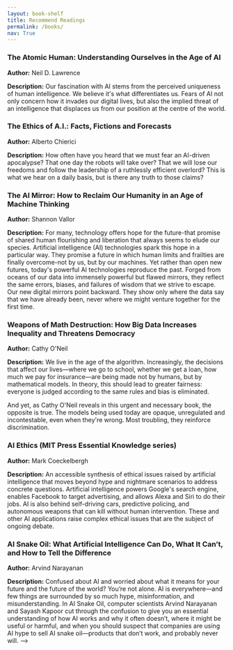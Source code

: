 ```yaml
---
layout: book-shelf
title: Recommend Readings
permalink: /books/
nav: True
---
```


### The Atomic Human: Understanding Ourselves in the Age of AI

**Author:** Neil D. Lawrence

**Description:** Our fascination with AI stems from the perceived uniqueness of human intelligence. We believe it's what differentiates us. Fears of AI not only concern how it invades our digital lives, but also the implied threat of an intelligence that displaces us from our position at the centre of the world.

### The Ethics of A.I.: Facts, Fictions and Forecasts

**Author:** Alberto Chierici

**Description:** How often have you heard that we must fear an AI-driven apocalypse? That one day the robots will take over? That we will lose our freedoms and follow the leadership of a ruthlessly efficient overlord? This is what we hear on a daily basis, but is there any truth to those claims?

### The AI Mirror: How to Reclaim Our Humanity in an Age of Machine Thinking

**Author:** Shannon Vallor

**Description:** For many, technology offers hope for the future-that promise of shared human flourishing and liberation that always seems to elude our species. Artificial intelligence (AI) technologies spark this hope in a particular way. They promise a future in which human limits and frailties are finally overcome-not by us, but by our machines. Yet rather than open new futures, today's powerful AI technologies reproduce the past. Forged from oceans of our data into immensely powerful but flawed mirrors, they reflect the same errors, biases, and failures of wisdom that we strive to escape. Our new digital mirrors point backward. They show only where the data say that we have already been, never where we might venture together for the first time.

### Weapons of Math Destruction: How Big Data Increases Inequality and Threatens Democracy

**Author:** Cathy O'Neil

**Description:** We live in the age of the algorithm. Increasingly, the decisions that affect our lives—where we go to school, whether we get a loan, how much we pay for insurance—are being made not by humans, but by mathematical models. In theory, this should lead to greater fairness: everyone is judged according to the same rules and bias is eliminated.

And yet, as Cathy O'Neil reveals in this urgent and necessary book, the opposite is true. The models being used today are opaque, unregulated and incontestable, even when they're wrong. Most troubling, they reinforce discrimination.

### AI Ethics (MIT Press Essential Knowledge series)

**Author:** Mark Coeckelbergh

**Description:** An accessible synthesis of ethical issues raised by artificial intelligence that moves beyond hype and nightmare scenarios to address concrete questions. Artificial intelligence powers Google's search engine, enables Facebook to target advertising, and allows Alexa and Siri to do their jobs. AI is also behind self-driving cars, predictive policing, and autonomous weapons that can kill without human intervention. These and other AI applications raise complex ethical issues that are the subject of ongoing debate.

### AI Snake Oil: What Artificial Intelligence Can Do, What It Can’t, and How to Tell the Difference

**Author:** Arvind Narayanan

**Description:** Confused about AI and worried about what it means for your future and the future of the world? You’re not alone. AI is everywhere―and few things are surrounded by so much hype, misinformation, and misunderstanding. In AI Snake Oil, computer scientists Arvind Narayanan and Sayash Kapoor cut through the confusion to give you an essential understanding of how AI works and why it often doesn’t, where it might be useful or harmful, and when you should suspect that companies are using AI hype to sell AI snake oil―products that don’t work, and probably never will. -->
